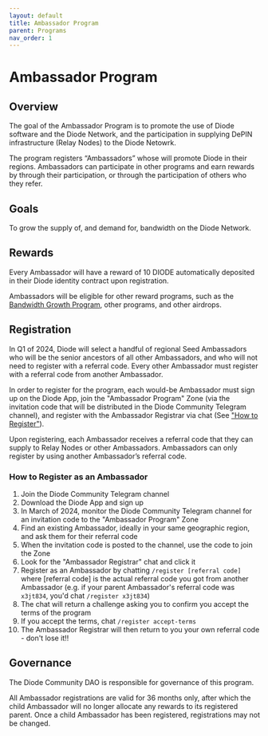 ```yaml
---
layout: default
title: Ambassador Program
parent: Programs
nav_order: 1
---
```


# Ambassador Program

## Overview

The goal of the Ambassador Program is to promote the use of Diode software and the Diode Network, and the participation in supplying DePIN infrastructure (Relay Nodes) to the Diode Netowrk.

The program registers “Ambassadors” whose will promote Diode in their regions.  Ambassadors can participate in other programs and earn rewards by through their participation, or through the participation of others who they refer.

## Goals

To grow the supply of, and demand for, bandwidth on the Diode Network.  

## Rewards

Every Ambassador will have a reward of 10 DIODE automatically deposited in their Diode identity contract upon registration.

Ambassadors will be eligible for other reward programs, such as the [Bandwidth Growth Program](/docs/programs/bandwidth_growth_program.hmtl), other programs, and other airdrops.

## Registration

In Q1 of 2024, Diode will select a handful of regional Seed Ambassadors who will be the senior ancestors of all other Ambassadors, and who will not need to register with a referral code. Every other Ambassador must register with a referral code from another Ambassador.

In order to register for the program, each would-be Ambassador must sign up on the Diode App, join the "Ambassador Program" Zone (via the invitation code that will be distributed in the Diode Community Telegram channel), and register with the Ambassador Registrar via chat (See ["How to Register"](/docs/programs/ambassador_program.html#how-to-register)).

Upon registering, each Ambassador receives a referral code that they can supply to Relay Nodes or other Ambassadors. Ambassadors can only register by using another Ambassador’s referral code.

### How to Register as an Ambassador

1. Join the Diode Community Telegram channel
2. Download the Diode App and sign up
3. In March of 2024, monitor the Diode Community Telegram channel for an invitation code to the "Ambassador Program" Zone
4. Find an existing Ambassador, ideally in your same geographic region, and ask them for their referral code
5. When the invitation code is posted to the channel, use the code to join the Zone
6. Look for the "Ambassador Registrar" chat and click it
7. Register as an Ambassador by chatting `/register [referral code]` where [referral code] is the actual referral code you got from another Ambassador (e.g. if your parent Ambassador's referral code was `x3jt834`, you'd chat `/register x3jt834`)
8. The chat will return a challenge asking you to confirm you accept the terms of the program
9. If you accept the terms, chat `/register accept-terms`
10. The Ambassador Registrar will then return to you your own referral code - don't lose it!!

## Governance

The Diode Community DAO is responsible for governance of this program.  

All Ambassador registrations are valid for 36 months only, after which the child Ambassador will no longer allocate any rewards to its registered parent. Once a child Ambassador has been registered, registrations may not be changed.



